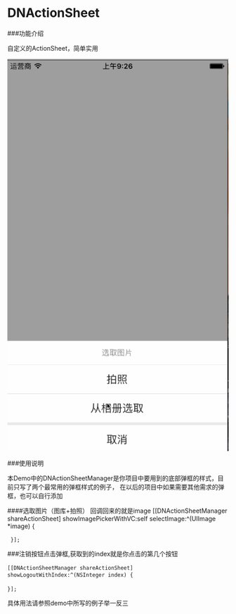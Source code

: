 # DNActionSheet

###功能介绍

自定义的ActionSheet，简单实用

![snapshot](https://github.com/626600815/DNActionSheet/blob/master/DNActionSheet/DNActionSheet/ActionSheet.gif)

###使用说明

本Demo中的DNActionSheetManager是你项目中要用到的底部弹框的样式，目前只写了两个最常用的弹框样式的例子，
在以后的项目中如果需要其他需求的弹框，也可以自行添加

####选取图片（图库+拍照） 回调回来的就是image
    [[DNActionSheetManager shareActionSheet] showImagePickerWithVC:self selectImage:^(UIImage *image) {
      
     }];

###注销按钮点击弹框,获取到的index就是你点击的第几个按钮

    [[DNActionSheetManager shareActionSheet] showLogoutWithIndex:^(NSInteger index) {
        
    }];

具体用法请参照demo中所写的例子举一反三
